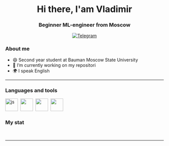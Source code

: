 <div id="header" align="center">
    <h1>Hi there, I'am Vladimir</h1>
    <h3>Beginner ML-engineer from Moscow</h3>
</div>

<div id="socials" align="center">
  <a href="https://t.me/Kuzmin_VS">
    <img src="https://img.shields.io/badge/Telegram-blue?style=for-the-badge&logo=telegram&logoColor=white" alt="Telegram"/>
  </a>
</div>

### About me
- 😄 Second year student at Bauman Moscow State University
- 🔭 I’m currently working on my repositori
- 🌍 I speak English

---

### Languages and tools

<img src="https://cdn.jsdelivr.net/gh/devicons/devicon@latest/icons/cplusplus/cplusplus-original.svg" title="js" width="40" height="40"/>&nbsp;
<img src="https://cdn.jsdelivr.net/gh/devicons/devicon@latest/icons/python/python-original.svg" width="40" height="40"/>&nbsp;
<img src="https://cdn.jsdelivr.net/gh/devicons/devicon@latest/icons/pandas/pandas-original.svg" width="40" height="40"/>&nbsp;
<img src="https://cdn.jsdelivr.net/gh/devicons/devicon@latest/icons/numpy/numpy-original.svg" width="40" height="40"/>&nbsp;



### My stat

<div id="stat" align="center">
    <img src="http://github-profile-summary-cards.vercel.app/api/cards/profile-details?username=vlam1n&theme=2077" alt=""/>
    <img src="http://github-profile-summary-cards.vercel.app/api/cards/stats?username=vlam1n&theme=2077" alt=""/>
     <img src="http://github-profile-summary-cards.vercel.app/api/cards/most-commit-language?username=vlam1n&theme=2077" alt=""/>
</div>

---
